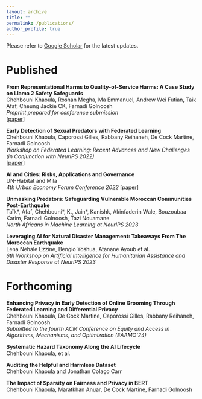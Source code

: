 ```yaml
---
layout: archive
title: ""
permalink: /publications/
author_profile: true
---
```


<!-- When adding new publications, leave two spaces at the end of every line to go to the next line! -->

Please refer to [Google Scholar](https://scholar.google.com/citations?hl=en&user=dHThNZgAAAAJ) for the latest updates.



<h1> Published </h1>

**From Representational Harms to Quality-of-Service Harms: A Case Study on Llama 2 Safety Safeguards**  <br>
Chehbouni Khaoula, Roshan Megha, Ma Emmanuel, Andrew Wei Futian, Taik Afaf, Cheung Jackie CK, Farnadi Golnoosh<br>
_Preprint prepared for conference submission_  
[\[paper\]](https://arxiv.org/abs/2403.13213)

**Early Detection of Sexual Predators with Federated Learning**  <br>
Chehbouni Khaoula, Caporossi Gilles, Rabbany Reihaneh, De Cock Martine, Farnadi Golnoosh <br>
_Workshop on Federated Learning: Recent Advances and New Challenges (in Conjunction with NeurIPS 2022)_  
[\[paper\]](https://openreview.net/pdf?id=M84OnT0ZvDq)

**AI and Cities: Risks, Applications and Governance**  <br>
UN-Habitat and Mila<br>
_4th Urban Economy Forum Conference 2022_ 
[\[paper\]](https://unhabitat.org/ai-cities-risks-applications-and-governance)

**Unmasking Predators: Safeguarding Vulnerable  Moroccan Communities Post-Earthquake**  <br>
Taïk*, Afaf, Chehbouni*, K., Jain*, Kanishk, Akinfaderin Wale, Bouzoubaa Karim, Farnadi Golnoosh, Tazi Nouamane <br>
_North Africans in Machine Learning at NeurIPS 2023_  

**Leveraging AI for Natural Disaster Management: Takeaways From The Moroccan Earthquake**  <br>
Lena Nehale Ezzine, Bengio Yoshua, Atanane Ayoub et al.<br>
_6th Workshop on Artificial Intelligence for Humanitarian Assistance and Disaster Response at NeurIPS 2023_  


<h1> Forthcoming </h1>

**Enhancing Privacy in Early Detection of Online Grooming Through Federated Learning and Differential Privacy**  <br>
Chehbouni Khaoula, De Cock Martine, Caporossi Gilles, Rabbany Reihaneh, Farnadi Golnoosh<br>
_Submitted to the fourth ACM Conference on Equity and Access in Algorithms, Mechanisms, and Optimization (EAAMO'24)_ 

**Systematic Hazard Taxonomy Along the AI Lifecycle**  <br>
Chehbouni Khaoula, et al.

**Auditing the Helpful and Harmless Dataset**  <br>
Chehbouni Khaoula and Jonathan Colaço Carr

**The Impact of Sparsity on Fairness and Privacy in BERT**  <br>
Chehbouni Khaoula, Maratkhan Anuar, De Cock Martine, Farnadi Golnoosh


